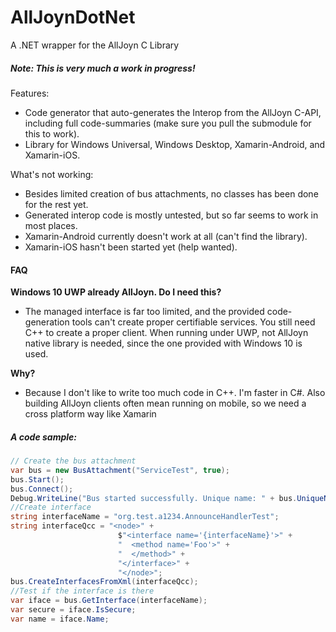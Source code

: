 # AllJoynDotNet
A .NET wrapper for the AllJoyn C Library

##### Note: This is very much a work in progress!

Features:
  - Code generator that auto-generates the Interop from the AllJoyn C-API, including full code-summaries (make sure you pull the submodule for this to work).
  - Library for Windows Universal, Windows Desktop, Xamarin-Android, and Xamarin-iOS.

What's not working:
  - Besides limited creation of bus attachments, no classes has been done for the rest yet.
  - Generated interop code is mostly untested, but so far seems to work in most places.
  - Xamarin-Android currently doesn't work at all (can't find the library).
  - Xamarin-iOS hasn't been started yet (help wanted).

#### FAQ
**Windows 10 UWP already AllJoyn. Do I need this?**
   - The managed interface is far too limited, and the provided code-generation tools can't create proper certifiable services. You still need C++ to create a proper client. When running under UWP, not AllJoyn native library is needed, since the one provided with Windows 10 is used.

**Why?**
   - Because I don't like to write too much code in C++. I'm faster in C#. Also building AllJoyn clients often mean running on mobile, so we need a cross platform way like Xamarin  

##### A code sample:
```csharp
// Create the bus attachment
var bus = new BusAttachment("ServiceTest", true);
bus.Start();
bus.Connect();
Debug.WriteLine("Bus started successfully. Unique name: " + bus.UniqueName);
//Create interface
string interfaceName = "org.test.a1234.AnnounceHandlerTest";
string interfaceQcc = "<node>" +
						$"<interface name='{interfaceName}'>" +
						"  <method name='Foo'>" +
						"  </method>" +
						"</interface>" +
						"</node>";
bus.CreateInterfacesFromXml(interfaceQcc);
//Test if the interface is there
var iface = bus.GetInterface(interfaceName);
var secure = iface.IsSecure;
var name = iface.Name;
```
